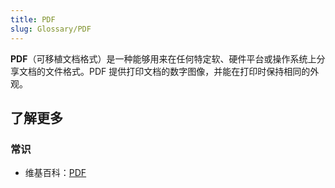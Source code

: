 ```yaml
---
title: PDF
slug: Glossary/PDF
---
```


**PDF**（可移植文档格式）是一种能够用来在任何特定软、硬件平台或操作系统上分享文档的文件格式。PDF 提供打印文档的数字图像，并能在打印时保持相同的外观。

## 了解更多

### 常识

- 维基百科：[PDF](https://zh.wikipedia.org/wiki/Portable_Document_Format)
